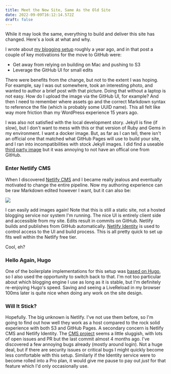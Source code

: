 ```yaml
---
title: Meet the New Site, Same As the Old Site
date: 2022-09-09T16:12:14.572Z
draft: false
---
```

While it may look the same, everything to build and deliver this site has changed. Here's a look at what and why.

I wrote about [my blogging setup](/posts/2021-10-16-blogging-setup) roughly a year ago, and in that post a couple of key motivations for the move to GitHub were:

* Get away from relying on building on Mac and pushing to S3
* Leverage the GitHub UI for small edits

There were benefits from the change, but not to the extent I was hoping. For example, say I was out somewhere, took an interesting photo, and wanted to author a brief post with that picture. Doing that without a laptop is not easy. How do I upload the image via the GitHub UI, for example? And then I need to remember where assets go and the correct Markdown syntax to reference the file (which is probably some UUID name). This all felt like way more friction than my WordPress experience 15 years ago.

I was also not satisfied with the local development story. Jekyll is fine (if slow), but I don't want to mess with this or that version of Ruby and Gems in my environment. I want a docker image. But, as far as I can tell, there isn't an official one that matched what GitHub Pages will use to build your site, and I ran into incompatibilities with stock Jekyll images. I did find a useable [third party image](https://github.com/Starefossen/docker-github-pages) but it was annoying to not have an offical one from GitHub.

### Enter Netlify CMS

When I discovered [Netlify CMS](https://www.netlifycms.org/) and I became really jealous and eventually motivated to change the entire pipeline. Now my authoring experience can be raw Markdown edited however I want, but it can also be:

![](/img/netlifycms.jpg)

I can easily add images again! Note that this is still a static site, not a hosted blogging service nor system I'm running. The nice UI is entirely client side and accessible from my site. Edits result in commits on GitHub.  Netlify builds and publishes from GitHub automatically.  [Netlify Identity](https://docs.netlify.com/visitor-access/identity/) is used to control access to the UI and build process. This is all pretty quick to set up fits well within the Netlify free tier.

Cool, eh?

### Hello Again, Hugo

One of the boilerplate implementations for this setup was [based on Hugo](https://github.com/netlify-templates/one-click-hugo-cms), so I also used the opportunity to switch back to that. I'm not too particular about which blogging engine I use as long as it is stable, but I'm definitely re-enjoying Hugo's speed. Saving and seeing a LiveReload in my browser 100ms later is quite nice when doing any work on the site design.

### Will It Stick?

Hopefully. The big unknown is Netlify. I've not use them before, so I'm going to find out how well they work as a host compared to the rock solid experience with both S3 and GitHub Pages. A secondary concern is Netlify CMS and Netlify Identity. The [CMS project](https://github.com/netlify/netlify-cms) seems a little sluggish, with lots of open issues and PR but the last commit almost 4 months ago. I’ve discovered a few annoying bugs already (mostly around login). Not a huge deal, but if there are security issues or critical bugs I might quickly become less comfortable with this setup. Similarly if the Identity service were to become rolled into a Pro plan, it would give me pause to pay out *just* for that feature which I'd only occasionally use.